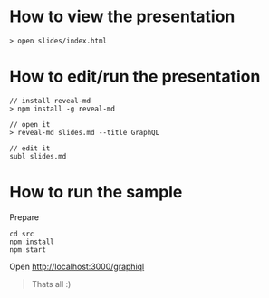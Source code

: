 # How to view the presentation

    > open slides/index.html

# How to edit/run the presentation

    // install reveal-md
    > npm install -g reveal-md

    // open it
    > reveal-md slides.md --title GraphQL

    // edit it
    subl slides.md

# How to run the sample

Prepare

    cd src
    npm install
    npm start

Open [http://localhost:3000/graphiql](http://localhost:3000/graphiql)

> Thats all :)
